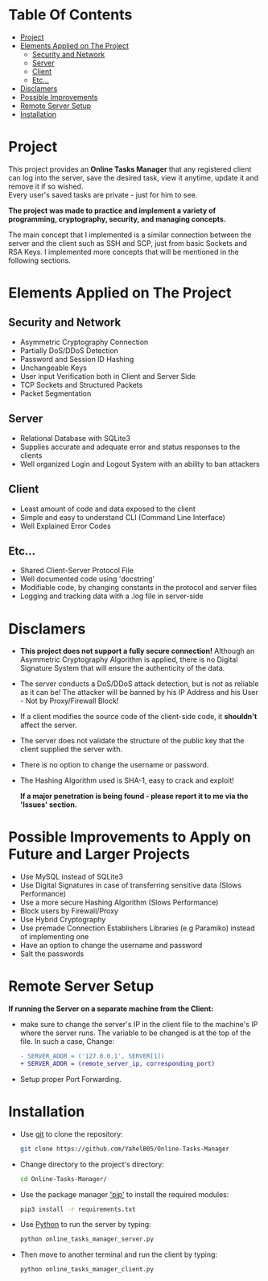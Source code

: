# Table Of Contents
* [Project](#project)
* [Elements Applied on The Project](#elements-applied-on-the-project)
  * [Security and Network](#security-and-network)
  * [Server](#server)
  * [Client](#client)
  * [Etc...](#etc)
* [Disclamers](#disclamers)
* [Possible Improvements](#possible-improvements-to-apply-on-future-and-larger-projects)
* [Remote Server Setup](#remote-server-setup)
* [Installation](#installation)

# Project
This project provides an **Online Tasks Manager** that any registered client can log into the server, save the desired task, view it anytime, update it and remove it if so wished.\
Every user's saved tasks are private - just for him to see.

**The project was made to practice and implement a variety of programming, cryptography, security, and managing concepts.**

The main concept that I implemented is a similar connection between the server and the client such as SSH and SCP, just from basic Sockets and RSA Keys.
I implemented more concepts that will be mentioned in the following sections.

# Elements Applied on The Project
## Security and Network
- Asymmetric Cryptography Connection
- Partially DoS/DDoS Detection
- Password and Session ID Hashing
- Unchangeable Keys
- User input Verification both in Client and Server Side
- TCP Sockets and Structured Packets
- Packet Segmentation

## Server
- Relational Database with SQLite3
- Supplies accurate and adequate error and status responses to the clients
- Well organized Login and Logout System with an ability to ban attackers

## Client
- Least amount of code and data exposed to the client
- Simple and easy to understand CLI (Command Line Interface)
- Well Explained Error Codes

## Etc...
- Shared Client-Server Protocol File
- Well documented code using 'docstring'
- Modifiable code, by changing constants in the protocol and server files
- Logging and tracking data with a .log file in server-side

# Disclamers
- **This project does not support a fully secure connection!** Although an Asymmetric Cryptography Algorithm is applied, there is no Digital Signature System that will ensure the authenticity of the data.
- The server conducts a DoS/DDoS attack detection, but is not as reliable as it can be! The attacker will be banned by his IP Address and his User - Not by Proxy/Firewall Block!
- If a client modifies the source code of the client-side code, it **shouldn't** affect the server.
- The server does not validate the structure of the public key that the client supplied the server with.
- There is no option to change the username or password.
- The Hashing Algorithm used is SHA-1, easy to crack and exploit!

  **If a major penetration is being found - please report it to me via the 'Issues' section.**

# Possible Improvements to Apply on Future and Larger Projects
- Use MySQL instead of SQLite3
- Use Digital Signatures in case of transferring sensitive data (Slows Performance)
- Use a more secure Hashing Algorithm (Slows Performance)
- Block users by Firewall/Proxy
- Use Hybrid Cryptography
- Use premade Connection Establishers Libraries (e.g Paramiko) instead of implementing one
- Have an option to change the username and password
- Salt the passwords

# Remote Server Setup
**If running the Server on a separate machine from the Client:**
- make sure to change the server's IP in the client file to the machine's IP where the server runs.
The variable to be changed is at the top of the file.
In such a case, Change:
    ```diff
    - SERVER_ADDR = ('127.0.0.1', SERVER[1])
    + SERVER_ADDR = (remote_server_ip, corresponding_port)
    ```
- Setup proper Port Forwarding.

# Installation
- Use [git](https://git-scm.com/) to clone the repository:
    ```bash
    git clone https://github.com/YahelB05/Online-Tasks-Manager
    ```
    
- Change directory to the project's directory:
    ```bash
    cd Online-Tasks-Manager/
    ```

- Use the package manager ['pip'](https://pip.pypa.io/en/stable/) to install the required modules:
    ```bash
    pip3 install -r requirements.txt
    ```
    
- Use [Python](https://www.python.org/) to run the server by typing:
    ```bash
    python online_tasks_manager_server.py
    ```
    
- Then move to another terminal and run the client by typing:
    ```bash
    python online_tasks_manager_client.py
    ```
